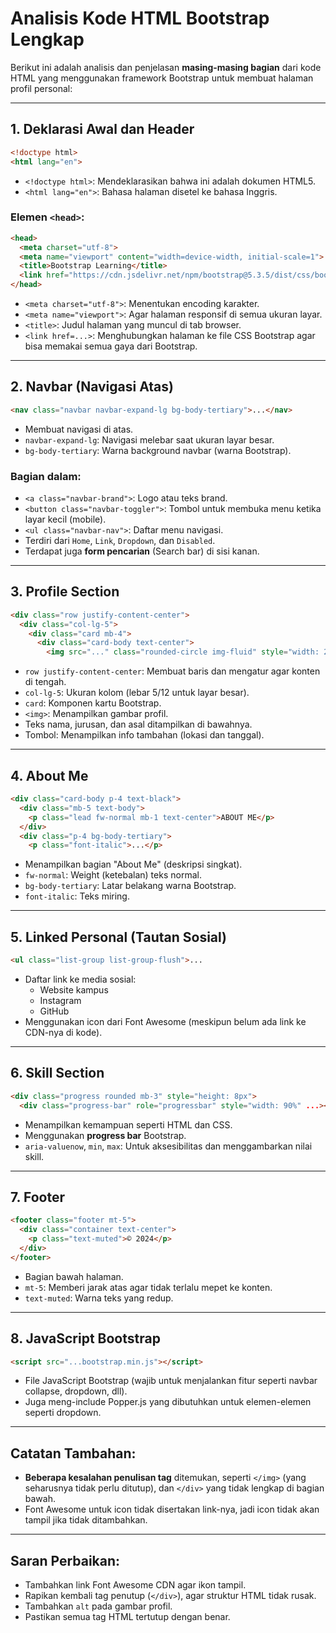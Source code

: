 # Analisis Kode HTML Bootstrap Lengkap

Berikut ini adalah analisis dan penjelasan **masing-masing bagian** dari kode HTML yang menggunakan framework Bootstrap untuk membuat halaman profil personal:

---

## 1. Deklarasi Awal dan Header

```html
<!doctype html>
<html lang="en">
```

* `<!doctype html>`: Mendeklarasikan bahwa ini adalah dokumen HTML5.
* `<html lang="en">`: Bahasa halaman disetel ke bahasa Inggris.

### Elemen `<head>`:

```html
<head>
  <meta charset="utf-8">
  <meta name="viewport" content="width=device-width, initial-scale=1">
  <title>Bootstrap Learning</title>
  <link href="https://cdn.jsdelivr.net/npm/bootstrap@5.3.5/dist/css/bootstrap.min.css" rel="stylesheet" ...>
</head>
```

* `<meta charset="utf-8">`: Menentukan encoding karakter.
* `<meta name="viewport">`: Agar halaman responsif di semua ukuran layar.
* `<title>`: Judul halaman yang muncul di tab browser.
* `<link href=...>`: Menghubungkan halaman ke file CSS Bootstrap agar bisa memakai semua gaya dari Bootstrap.

---

## 2. Navbar (Navigasi Atas)

```html
<nav class="navbar navbar-expand-lg bg-body-tertiary">...</nav>
```

* Membuat navigasi di atas.
* `navbar-expand-lg`: Navigasi melebar saat ukuran layar besar.
* `bg-body-tertiary`: Warna background navbar (warna Bootstrap).

### Bagian dalam:

* `<a class="navbar-brand">`: Logo atau teks brand.
* `<button class="navbar-toggler">`: Tombol untuk membuka menu ketika layar kecil (mobile).
* `<ul class="navbar-nav">`: Daftar menu navigasi.
* Terdiri dari `Home`, `Link`, `Dropdown`, dan `Disabled`.
* Terdapat juga **form pencarian** (Search bar) di sisi kanan.

---

## 3. Profile Section

```html
<div class="row justify-content-center">
  <div class="col-lg-5">
    <div class="card mb-4">
      <div class="card-body text-center">
        <img src="..." class="rounded-circle img-fluid" style="width: 200px;">
```

* `row justify-content-center`: Membuat baris dan mengatur agar konten di tengah.
* `col-lg-5`: Ukuran kolom (lebar 5/12 untuk layar besar).
* `card`: Komponen kartu Bootstrap.
* `<img>`: Menampilkan gambar profil.
* Teks nama, jurusan, dan asal ditampilkan di bawahnya.
* Tombol: Menampilkan info tambahan (lokasi dan tanggal).

---

## 4. About Me

```html
<div class="card-body p-4 text-black">
  <div class="mb-5 text-body">
    <p class="lead fw-normal mb-1 text-center">ABOUT ME</p>
  </div>
  <div class="p-4 bg-body-tertiary">
    <p class="font-italic">...</p>
```

* Menampilkan bagian "About Me" (deskripsi singkat).
* `fw-normal`: Weight (ketebalan) teks normal.
* `bg-body-tertiary`: Latar belakang warna Bootstrap.
* `font-italic`: Teks miring.

---

## 5. Linked Personal (Tautan Sosial)

```html
<ul class="list-group list-group-flush">...
```

* Daftar link ke media sosial:
  * Website kampus
  * Instagram
  * GitHub
* Menggunakan icon dari Font Awesome (meskipun belum ada link ke CDN-nya di kode).

---

## 6. Skill Section

```html
<div class="progress rounded mb-3" style="height: 8px">
  <div class="progress-bar" role="progressbar" style="width: 90%" ...></div>
```

* Menampilkan kemampuan seperti HTML dan CSS.
* Menggunakan **progress bar** Bootstrap.
* `aria-valuenow`, `min`, `max`: Untuk aksesibilitas dan menggambarkan nilai skill.

---

## 7. Footer

```html
<footer class="footer mt-5">
  <div class="container text-center">
    <p class="text-muted">© 2024</p>
  </div>
</footer>
```

* Bagian bawah halaman.
* `mt-5`: Memberi jarak atas agar tidak terlalu mepet ke konten.
* `text-muted`: Warna teks yang redup.

---

## 8. JavaScript Bootstrap

```html
<script src="...bootstrap.min.js"></script>
```

* File JavaScript Bootstrap (wajib untuk menjalankan fitur seperti navbar collapse, dropdown, dll).
* Juga meng-include Popper.js yang dibutuhkan untuk elemen-elemen seperti dropdown.

---

## Catatan Tambahan:

* **Beberapa kesalahan penulisan tag** ditemukan, seperti `</img>` (yang seharusnya tidak perlu ditutup), dan `</div>` yang tidak lengkap di bagian bawah.
* Font Awesome untuk icon tidak disertakan link-nya, jadi icon tidak akan tampil jika tidak ditambahkan.

---

## Saran Perbaikan:

* Tambahkan link Font Awesome CDN agar ikon tampil.
* Rapikan kembali tag penutup (`</div>`), agar struktur HTML tidak rusak.
* Tambahkan `alt` pada gambar profil.
* Pastikan semua tag HTML tertutup dengan benar.
